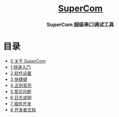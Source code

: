 <h1 align="center"><a href="https://github.com/SuperStudio/SuperCom/" >SuperCom</a></h1>

<h3 align="center">SuperCom 超级串口调试工具</h3>

# 目录

- [0 关于 SuperCom](https://github.com/SuperStudio/SuperCom/wiki/01_Home)
- [1 快速入门](https://github.com/SuperStudio/SuperCom/wiki/02_Beginning)
- [2 软件设置](https://github.com/SuperStudio/SuperCom/wiki/03_Settings)
- [3 快捷键](https://github.com/SuperStudio/SuperCom/wiki/04_Shortcuts)
- [4 正则高亮](https://github.com/SuperStudio/SuperCom/wiki/05_HighLight)
- [5 常见问题](https://github.com/SuperStudio/SuperCom/wiki/06_FAQ)
- [6 日志说明](https://github.com/SuperStudio/SuperCom/wiki/07_Log)
- [7 插件开发](https://github.com/SuperStudio/SuperPlugins/wiki/10_UploadPlugin)
- [8 开发者文档](https://github.com/SuperStudio/SuperCom/wiki/20_Developer)